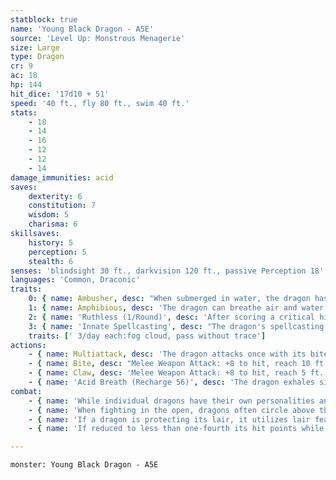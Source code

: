 ```yaml
---
statblock: true
name: 'Young Black Dragon - A5E'
source: 'Level Up: Monstrous Menagerie'
size: Large
type: Dragon
cr: 9
ac: 18
hp: 144
hit_dice: '17d10 + 51'
speed: '40 ft., fly 80 ft., swim 40 ft.'
stats:
    - 18
    - 14
    - 16
    - 12
    - 12
    - 14
damage_immunities: acid
saves:
    dexterity: 6
    constitution: 7
    wisdom: 5
    charisma: 6
skillsaves:
    history: 5
    perception: 5
    stealth: 6
senses: 'blindsight 30 ft., darkvision 120 ft., passive Perception 18'
languages: 'Common, Draconic'
traits:
    0: { name: Ambusher, desc: "When submerged in water, the dragon has advantage on Stealth checks. If the dragon hits a creature that can't see it with its bite, it can deal piercing damage and grapple the target simultaneously." }
    1: { name: Amphibious, desc: 'The dragon can breathe air and water.' }
    2: { name: 'Ruthless (1/Round)', desc: 'After scoring a critical hit on its turn, the dragon can immediately make one claw attack.' }
    3: { name: 'Innate Spellcasting', desc: "The dragon's spellcasting ability is Charisma (save DC 14). It can innately cast the following spells, requiring no material components." }
    traits: [' 3/day each:fog cloud, pass without trace']
actions:
    - { name: Multiattack, desc: 'The dragon attacks once with its bite and twice with its claws.' }
    - { name: Bite, desc: "Melee Weapon Attack: +8 to hit, reach 10 ft., one target. Hit: 20 (3d10 + 4) piercing damage plus 4 (1d8) acid damage. Instead of dealing piercing damage, the dragon can grapple the target (escape DC 16), and a Medium or smaller creature grappled in this way is restrained. While grappling a creature, the dragon can't bite another creature." }
    - { name: Claw, desc: 'Melee Weapon Attack: +8 to hit, reach 5 ft., one target. Hit: 13 (2d8 + 4) slashing damage.' }
    - { name: 'Acid Breath (Recharge 56)', desc: 'The dragon exhales sizzling acid in a 40-foot-long, 5-foot-wide line. Each creature in that area makes a DC 15 Dexterity saving throw, taking 45 (10d8) acid damage on a failed save or half damage on a success. A creature that fails the save is blinded until the end of its next turn.' }
combat:
    - { name: 'While individual dragons have their own personalities and tactics, most rely heavily on their breath weapons', desc: 'They use them whenever they can, preferably from maximum distance and while flying above their enemies.' }
    - { name: 'When fighting in the open, dragons often circle above their enemies as they wait for their breath weapons to recharge', desc: "They only close to melee if their enemies deal significant damage with ranged attacks, or if they can savage an enemy cut off from its allies. Once bloodied, dragons become more aggressive, attacking with bite and claws when their breath weapons aren't available." }
    - { name: 'If a dragon is protecting its lair, it utilizes lair features, traps, allies, and architecture such as escape tunnels to keep up a hit-and-run fight, reappearing only when it has a fully-recharged breath weapon', desc: 'If the dragon is forced into melee combat, it uses its bite and claws against a single foe. If it has legendary actions like Roar and Wing Attack, it uses them to disperse its other enemies.' }
    - { name: 'If reduced to less than one-fourth its hit points while fighting in the open, a dragon flies away', desc: 'However, it fights to the death to defend its lair, unless it can regain the upper hand through tricks or bargains.' }

---
```

```statblock
monster: Young Black Dragon - A5E
```
